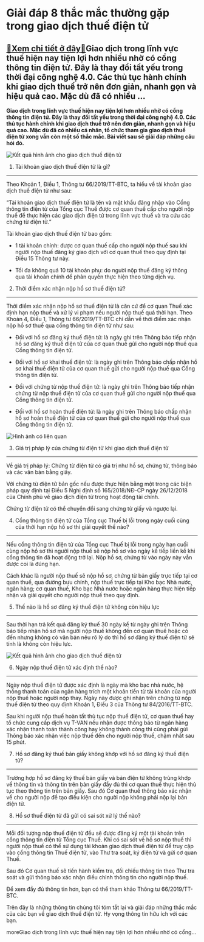 Giải đáp 8 thắc mắc thường gặp trong giao dịch thuế điện tử
===========================================================

[:gift:Xem chi tiết ở đây:gift:](https://hddtvn.com/giai-dap-8-thac-mac-thuong-gap-trong-giao-dich-thue-dien-tu/)Giao dịch trong lĩnh vực thuế hiện nay tiện lợi hơn nhiều nhờ có cổng thông tin điện tử. Đây là thay đổi tất yếu trong thời đại công nghệ 4.0. Các thủ tục hành chính khi giao dịch thuế trở nên đơn giản, nhanh gọn và hiệu quả cao. Mặc dù đã có nhiều …
----------------------------------------------------------------------------------------------------------------------------------------------------------------------------------------------------------------------------------------------------------

**Giao dịch trong lĩnh vực thuế hiện nay tiện lợi hơn nhiều nhờ có cổng thông tin điện tử. Đây là thay đổi tất yếu trong thời đại công nghệ 4.0. Các thủ tục hành chính khi giao dịch thuế trở nên đơn giản, nhanh gọn và hiệu quả cao. Mặc dù đã có nhiều cá nhân, tổ chức tham gia giao dịch thuế điện tử xong vẫn còn một số thắc mắc. Bài viết sau sẽ giải đáp những câu hỏi đó.**


![Kết quả hình ảnh cho giao dịch thuế điện tử](https://hddtvn.com/wp-content/uploads/2021/01/fl18nck2_prtq.jpg)


1. Tài khoản giao dịch thuế điện tử là gì?
------------------------------------------


Theo Khoản 1, Điều 1, Thông tư 66/2019/TT-BTC, ta hiểu về tài khoản giao dịch thuế điện tử như sau:


“Tài khoản giao dịch thuế điện tử là tên và mật khẩu đăng nhập vào Cổng thông tin điện tử của Tổng cục Thuế được cơ quan thuế cấp cho người nộp thuế để thực hiện các giao dịch điện tử trong lĩnh vực thuế và tra cứu các chứng từ điện tử.”


Tài khoản giao dịch thuế điện tử bao gồm:




* 1 tài khoản chính: được cơ quan thuế cấp cho người nộp thuế sau khi người nộp thuế đăng ký giao dịch với cơ quan thuế theo quy định tại Điều 15 Thông tư này.

* Tối đa không quá 10 tài khoản phụ: do người nộp thuế đăng ký thông qua tài khoản chính để phân quyền thực hiện theo từng dịch vụ.



2. Thời điểm xác nhận nộp hồ sơ thuế điện tử?
---------------------------------------------


Thời điểm xác nhận nộp hồ sơ thuế điện tử là căn cứ để cơ quan Thuế xác định hạn nộp thuế và xử lý vi phạm nếu người nộp thuế quá thời hạn. Theo Khoản 4, Điều 1, Thông tư 66/2019/TT-BTC chỉ dẫn về thời điểm xác nhận nộp hồ sơ thuế qua cổng thông tin điện tử như sau:




* Đối với hồ sơ đăng ký thuế điện tử: là ngày ghi trên Thông báo tiếp nhận hồ sơ đăng ký thuế điện tử của cơ quan thuế gửi cho người nộp thuế qua Cổng thông tin điện tử.

* Đối với hồ sơ khai thuế điện tử: là ngày ghi trên Thông báo chấp nhận hồ sơ khai thuế điện tử của cơ quan thuế gửi cho người nộp thuế qua Cổng thông tin điện tử.

* Đối với chứng từ nộp thuế điện tử: là ngày ghi trên Thông báo tiếp nhận chứng từ nộp thuế điện tử của cơ quan thuế gửi cho người nộp thuế qua Cổng thông tin điện tử.

* Đối với hồ sơ hoàn thuế điện tử: là ngày ghi trên Thông báo chấp nhận hồ sơ hoàn thuế điện tử của cơ quan thuế gửi cho người nộp thuế qua Cổng thông tin điện tử.



![Hình ảnh có liên quan](https://hddtvn.com/wp-content/uploads/2021/01/thue_dien_tu.png)


3. Giá trị pháp lý của chứng từ điện tử khi giao dịch thuế điện tử
------------------------------------------------------------------


Về giá trị pháp lý: Chứng từ điện tử có giá trị như hồ sơ, chứng từ, thông báo và các văn bản bằng giấy.


Với chứng từ điện tử bản gốc nếu được thực hiện bằng một trong các biện pháp quy định tại Điều 5 Nghị định số 165/2018/NĐ-CP ngày 26/12/2018 của Chính phủ về giao dịch điện tử trong hoạt động tài chính.


Chứng từ điện tử có thể chuyển đổi sang chứng từ giấy và ngược lại.


4. Cổng thông tin điện tử của Tổng cục Thuế bị lỗi trong ngày cuối cùng của thời hạn nộp hồ sơ thì giải quyết thế nào?
----------------------------------------------------------------------------------------------------------------------


Nếu cổng thông tin điện tử của Tổng cục Thuế bị lỗi trong ngày hạn cuối cùng nộp hồ sơ thì người nộp thuế sẽ nộp hồ sơ vào ngày kế tiếp liền kề khi cổng thông tin đã hoạt động trở lại. Nộp hồ sơ, chứng từ vào ngày này vẫn được coi là đúng hạn.


Cách khác là người nộp thuế sẽ nộp hồ sơ, chứng từ bản giấy trực tiếp tại cơ quan thuế, qua đường bưu chính, nộp thuế trực tiếp tại Kho bạc Nhà nước, ngân hàng; cơ quan thuế, Kho bạc Nhà nước hoặc ngân hàng thực hiện tiếp nhận và giải quyết cho người nộp thuế theo quy định.


5. Thế nào là hồ sơ đăng ký thuế điện tử không còn hiệu lực
-----------------------------------------------------------


Sau thời hạn trả kết quả đăng ký thuế 30 ngày kể từ ngày ghi trên Thông báo tiếp nhận hồ sơ mà người nộp thuế không đến cơ quan thuế hoặc có đến nhưng không có văn bản nêu rõ lý do thì hồ sơ đăng ký thuế điện tử sẽ tính là không còn hiệu lực.


![Kết quả hình ảnh cho giao dịch thuế điện tử](https://hddtvn.com/wp-content/uploads/2021/01/co-3-cach-khai-thue-dien-tu.jpg)


6. Ngày nộp thuế điện tử xác định thế nào?
------------------------------------------


Ngày nộp thuế điện tử được xác định là ngày mà kho bạc nhà nước, hệ thống thanh toán của ngân hàng trích một khoản tiền từ tài khoản của người nộp thuế hoặc người nộp thay. Ngày này được ghi nhận trên chứng từ nộp thuế điện tử theo quy định Khoản 1, Điều 3 của Thông tư 84/2016/TT-BTC.


Sau khi người nộp thuế hoàn tất thủ tục nộp thuế điện tử, cơ quan thuế hay tổ chức cung cấp dịch vụ T-VAN nếu nhận được thông báo từ ngân hàng xác nhận thanh toán thành công hay không thành công thì cũng phải gửi Thông báo xác nhận việc nộp thuế đến cho người nộp thuế, chậm nhất sau 15 phút.


7. Hồ sơ đăng ký thuế bản giấy không khớp với hồ sơ đăng ký thuế điện tử?
-------------------------------------------------------------------------


Trường hợp hồ sơ đăng ký thuế bản giấy và bản điện tử không trùng khớp về thông tin và thông tin trên bản giấy đầy đủ thì cơ quan thuế thực hiện thủ tục theo thông tin trên bản giấy. Sau đó Cơ quan thuế thông báo xác nhận về cho người nộp để tạo điều kiện cho người nộp không phải nộp lại bản điện tử.


8. Hồ sơ thuế điện tử đã gửi có sai sót xử lý thế nào?
------------------------------------------------------


Mỗi đối tượng nộp thuế điện tử đều sẽ được đăng ký một tài khoản trên cổng thông tin điện tử Tổng cục Thuế. Khi có sai sót về hồ sơ nộp thuế thì người nộp thuế có thể sử dụng tài khoản giao dịch thuế điện tử để truy cập vào cổng thông tin Thuế điện tử, vào Thư tra soát, ký điện tử và gửi cơ quan Thuế.


Sau đó Cơ quan thuế sẽ tiến hành kiểm tra, đối chiếu thông tin theo Thư tra soát và gửi thông báo xác nhận điều chỉnh thông tin cho người nộp thuế.


Để xem đầy đủ thông tin hơn, bạn có thể tham khảo Thông tư 66/2019/TT-BTC.


Trên đây là những thông tin chúng tôi tóm tắt lại và giải đáp những thắc mắc của các bạn về giao dịch thuế điện tử. Hy vọng thông tin hữu ích với các bạn.



moreGiao dịch trong lĩnh vực thuế hiện nay tiện lợi hơn nhiều nhờ có cổng…


